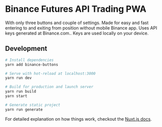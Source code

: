 # Binance Futures API Trading PWA
With only three buttons and couple of settings. Made for easy and fast entering to and exiting from position without mobile Binance app. Uses API keys generated at Binance.com.. Keys are used locally on your device. 
> 

## Development

``` bash
# Install dependencies
yarn add binance-buttons

# Serve with hot-reload at localhost:3000
yarn run dev

# Build for production and launch server
yarn run build
yarn start

# Generate static project
yarn run generate
```

For detailed explanation on how things work, checkout the [Nuxt.js docs](https://github.com/nuxt/nuxt.js).
